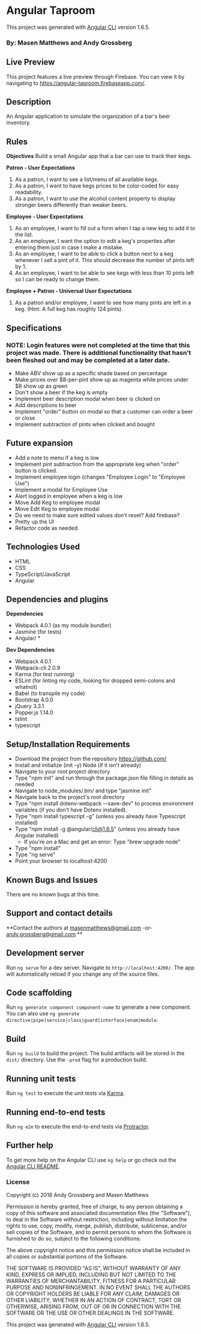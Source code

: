 # Angular Taproom

This project was generated with [Angular CLI](https://github.com/angular/angular-cli) version 1.6.5.

### By: Masen Matthews and Andy Grossberg

## Live Preview
This project features a live preview through Firebase. You can view it by navigating to https://angular-taproom.firebaseapp.com/. 

## Description
An Angular application to simulate the organization of a bar's beer inventory.

## Rules

**Objectives**
Build a small Angular app that a bar can use to track their kegs.

**Patron - User Expectations**
1) As a patron, I want to see a list/menu of all available kegs.
2) As a patron, I want to have kegs prices to be color-coded for easy readability.
3) As a patron, I want to use the alcohol content property to display stronger beers differently than weaker beers.

**Employee - User Expectations**
1) As an employee, I want to fill out a form when I tap a new keg to add it to the list.
2) As an employee, I want the option to edit a keg's properties after entering them just in case I make a mistake.
3) As an employee, I want to be able to click a button next to a keg whenever I sell a pint of it. This should decrease the number of pints left by 1.
4) As an employee, I want to be able to see kegs with less than 10 pints left so I can be ready to change them.

**Employee + Patron - Universal User Expectations**
1) As a patron and/or employee, I want to see how many pints are left in a keg. (Hint: A full keg has roughly 124 pints).

## Specifications
### NOTE: Login features were not completed at the time that this project was made. There is additional functionality that hasn't been fleshed out and may be completed at a later date.

* Make ABV show up as a specific shade based on percentage
* Make prices over $8-per-pint show up as magenta while prices under $8 show up as green
* Don't show a beer if the keg is empty
* Implement beer description modal when beer is clicked on
* Add descriptions to beer
* Implement "order" button on modal so that a customer can order a beer or close
* Implement subtraction of pints when clicked and bought

## Future expansion

* Add a note to menu if a keg is low
* Implement pint subtraction from the appropriate keg when "order" button is clicked.
* Implement employee login (changes "Employee Login" to "Employee Use")
* Implement a modal for Employee Use
* Alert logged in employee when a keg is low
* Move Add Keg to employee modal
* Move Edit Keg to employee modal
* Do we need to make sure edited values don't reset? Add firebase?
* Pretty up the UI
* Refactor code as needed.

## Technologies Used

* HTML
* CSS
* TypeScript/JavaScript
* Angular

## Dependencies and plugins
**Dependencies**
* Webpack 4.0.1 (as my module bundler)
* Jasmine (for tests)
* Angular/ *

**Dev Dependencies**
* Webpack 4.0.1
* Webpack-cli 2.0.9
* Karma (for test running)
* ESLint (for linting my code, looking for dropped semi-colons and whatnot)
* Babel (to transpile my code)
* Bootstrap 4.0.0
* jQuery 3.3.1
* Popper.js 1.14.0
* tslint
* typescript

## Setup/Installation Requirements
* Download the project from the repository https://github.com/
* Install and initialize (init -y) Node (if it isn't already)
* Navigate to your root project directory
* Type "npm init" and run through the package.json file filling in details as needed
* Navigate to node_modules/.bin/ and type "jasmine init"
* Navigate back to the project's root directory
* Type "npm install dotenv-webpack --save-dev" to process environment variables (if you don't have Dotenv installed).
* Type "npm install typescript -g" (unless you already have Typescript installed)
* Type "npm install -g @angular/cli@1.6.5" (unless you already have Angular installed)
  - If you're on a Mac and get an error: Type "brew upgrade node"
* Type "npm install"
* Type "ng serve"
* Point your browser to localhost:4200

## Known Bugs and Issues

There are no known bugs at this time.

## Support and contact details

**Contact the authors at masenmatthews@gmail.com -or- andy.grossberg@gmail.com **

## Development server

Run `ng serve` for a dev server. Navigate to `http://localhost:4200/`. The app will automatically reload if you change any of the source files.

## Code scaffolding

Run `ng generate component component-name` to generate a new component. You can also use `ng generate directive|pipe|service|class|guard|interface|enum|module`.

## Build

Run `ng build` to build the project. The build artifacts will be stored in the `dist/` directory. Use the `-prod` flag for a production build.

## Running unit tests

Run `ng test` to execute the unit tests via [Karma](https://karma-runner.github.io).

## Running end-to-end tests

Run `ng e2e` to execute the end-to-end tests via [Protractor](http://www.protractortest.org/).

## Further help

To get more help on the Angular CLI use `ng help` or go check out the [Angular CLI README](https://github.com/angular/angular-cli/blob/master/README.md).

### License

Copyright (c) 2018 Andy Grossberg and Masen Matthews

Permission is hereby granted, free of charge, to any person obtaining a copy of this software and associated documentation files (the "Software"), to deal in the Software without restriction, including without limitation the rights to use, copy, modify, merge, publish, distribute, sublicense, and/or sell copies of the Software, and to permit persons to whom the Software is furnished to do so, subject to the following conditions:

The above copyright notice and this permission notice shall be included in all copies or substantial portions of the Software.

THE SOFTWARE IS PROVIDED "AS IS", WITHOUT WARRANTY OF ANY KIND, EXPRESS OR IMPLIED, INCLUDING BUT NOT LIMITED TO THE WARRANTIES OF MERCHANTABILITY, FITNESS FOR A PARTICULAR PURPOSE AND NONINFRINGEMENT. IN NO EVENT SHALL THE AUTHORS OR COPYRIGHT HOLDERS BE LIABLE FOR ANY CLAIM, DAMAGES OR OTHER LIABILITY, WHETHER IN AN ACTION OF CONTRACT, TORT OR OTHERWISE, ARISING FROM, OUT OF OR IN CONNECTION WITH THE SOFTWARE OR THE USE OR OTHER DEALINGS IN THE SOFTWARE.

This project was generated with [Angular CLI](https://github.com/angular/angular-cli) version 1.6.5.
